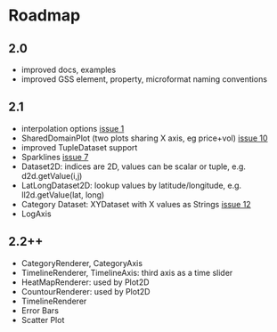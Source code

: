 # Roadmap #

## 2.0 ##
  * improved docs, examples
  * improved GSS element, property, microformat naming conventions

## 2.1 ##
  * interpolation options [issue 1](https://code.google.com/p/gwt-chronoscope/issues/detail?id=1)
  * SharedDomainPlot (two plots sharing X axis, eg price+vol)  [issue 10](https://code.google.com/p/gwt-chronoscope/issues/detail?id=10)
  * improved TupleDataset support
  * Sparklines [issue 7](https://code.google.com/p/gwt-chronoscope/issues/detail?id=7)
  * Dataset2D: indices are 2D, values can be scalar or tuple, e.g. d2d.getValue(i,j)
  * LatLongDataset2D: lookup values by latitude/longitude, e.g. ll2d.getValue(lat, long)
  * Category Dataset: XYDataset with X values as Strings [issue 12](https://code.google.com/p/gwt-chronoscope/issues/detail?id=12)
  * LogAxis

## 2.2++ ##
  * CategoryRenderer,  CategoryAxis
  * TimelineRenderer, TimelineAxis: third axis as a time slider
  * HeatMapRenderer: used by Plot2D
  * CountourRenderer: used by Plot2D
  * TimelineRenderer
  * Error Bars
  * Scatter Plot